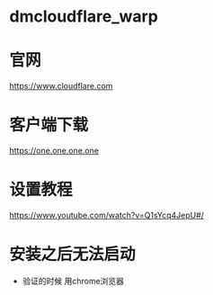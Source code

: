 # dmcloudflare_warp

# 官网
https://www.cloudflare.com

# 客户端下载
https://one.one.one.one

# 设置教程
https://www.youtube.com/watch?v=Q1sYcq4JepU#/

# 安装之后无法启动

- 验证的时候 用chrome浏览器